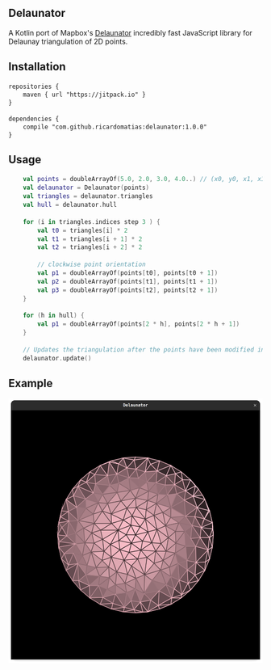 ## Delaunator

A Kotlin port of Mapbox's [Delaunator](https://github.com/mapbox/delaunator) incredibly fast JavaScript library for Delaunay triangulation of 2D points. 

## Installation

```graddle
repositories {
    maven { url "https://jitpack.io" }
}

dependencies {
    compile "com.github.ricardomatias:delaunator:1.0.0"
}
```

## Usage

```kotlin
    val points = doubleArrayOf(5.0, 2.0, 3.0, 4.0..) // (x0, y0, x1, x1, x2, y2)
    val delaunator = Delaunator(points)
    val triangles = delaunator.triangles
    val hull = delaunator.hull

    for (i in triangles.indices step 3 ) {
        val t0 = triangles[i] * 2
        val t1 = triangles[i + 1] * 2
        val t2 = triangles[i + 2] * 2
    
        // clockwise point orientation
        val p1 = doubleArrayOf(points[t0], points[t0 + 1])
        val p2 = doubleArrayOf(points[t1], points[t1 + 1])
        val p3 = doubleArrayOf(points[t2], points[t2 + 1])
    }

    for (h in hull) {
        val p1 = doubleArrayOf(points[2 * h], points[2 * h + 1])
    }

    // Updates the triangulation after the points have been modified in-place.
    delaunator.update()
```

## Example

![example](example.png)

